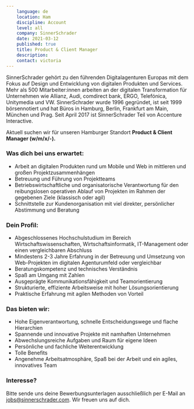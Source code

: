 ```yaml
---
    language: de
    location: Ham
    discipline: Account
    level: all
    company: SinnerSchrader 
    date: 2021-03-12
    published: true
    title: Product & Client Manager
    description: 
    contact: victoria
---
```


SinnerSchrader gehört zu den führenden Digitalagenturen Europas mit dem Fokus auf Design und Entwicklung von digitalen Produkten und Services. Mehr als 500 Mitarbeiter:innen arbeiten an der digitalen Transformation für Unternehmen wie Allianz, Audi, comdirect bank, ERGO, Telefónica, Unitymedia und VW. SinnerSchrader wurde 1996 gegründet, ist seit 1999 börsennotiert und hat Büros in Hamburg, Berlin, Frankfurt am Main, München und Prag. Seit April 2017 ist SinnerSchrader Teil von Accenture Interactive.

Aktuell suchen wir für unseren Hamburger Standort **Product & Client Manager (w/m/x/-).**

### Was dich bei uns erwartet:

- Arbeit an digitalen Produkten rund um Mobile und Web in mittleren und großen Projektzusammenhängen
- Betreuung und Führung von Projektteams
- Betriebswirtschaftliche und organisatorische Verantwortung für den reibungslosen operativen Ablauf von Projekten im Rahmen der gegebenen Ziele (klassisch oder agil)
- Schnittstelle zur Kundenorganisation mit viel direkter, persönlicher Abstimmung und Beratung

### Dein Profil:

- Abgeschlossenes Hochschulstudium im Bereich Wirtschaftswissenschaften, Wirtschaftsinformatik, IT-Management oder einen vergleichbaren Abschluss
- Mindestens 2-3 Jahre Erfahrung in der Betreuung und Umsetzung von Web-Projekten im digitalen Agenturumfeld oder vergleichbar
- Beratungskompetenz und technisches Verständnis
- Spaß am Umgang mit Zahlen
- Ausgeprägte Kommunikationsfähigkeit und Teamorientierung
- Strukturierte, effiziente Arbeitsweise mit hoher Lösungsorientierung
- Praktische Erfahrung mit agilen Methoden von Vorteil

### Das bieten wir:
 
- Hohe Eigenverantwortung, schnelle Entscheidungswege und flache Hierarchien
- Spannende und innovative Projekte mit namhaften Unternehmen
- Abwechslungsreiche Aufgaben und Raum für eigene Ideen
- Persönliche und fachliche Weiterentwicklung
- Tolle Benefits
- Angenehme Arbeitsatmosphäre, Spaß bei der Arbeit und ein agiles, innovatives Team
 
### Interesse?
 
Bitte sende uns deine Bewerbungsunterlagen ausschließlich per E-Mail an <jobs@sinnerschrader.com>. Wir freuen uns auf dich.
